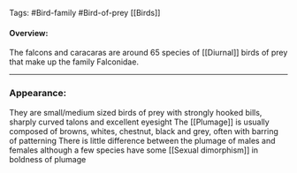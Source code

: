 Tags: #Bird-family #Bird-of-prey 
[[Birds]]
#### Overview:
The falcons and caracaras are around 65 species of [[Diurnal]] birds of prey that make up the family Falconidae.

---
### Appearance:
They are small/medium sized birds of prey with strongly hooked bills, sharply curved talons and excellent eyesight
The [[Plumage]] is usually composed of browns, whites, chestnut, black and grey, often with barring of patterning
There is little difference between the plumage of males and females although a few species have some [[Sexual dimorphism]] in boldness of plumage
